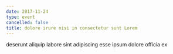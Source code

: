 ```yaml
---
date: 2017-11-24
type: event
cancelled: false
title: dolore irure nisi in consectetur sunt Lorem
---
```

deserunt aliquip labore sint adipiscing esse ipsum dolore officia ex